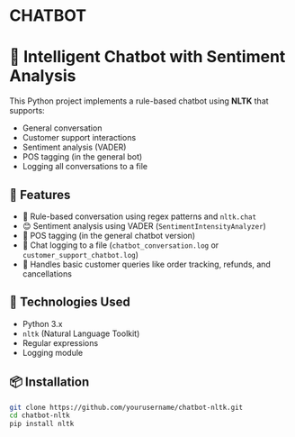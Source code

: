 # CHATBOT
# 💬 Intelligent Chatbot with Sentiment Analysis

This Python project implements a rule-based chatbot using **NLTK** that supports:
- General conversation
- Customer support interactions
- Sentiment analysis (VADER)
- POS tagging (in the general bot)
- Logging all conversations to a file

## 🚀 Features

- 🤖 Rule-based conversation using regex patterns and `nltk.chat`
- 😊 Sentiment analysis using VADER (`SentimentIntensityAnalyzer`)
- 🧠 POS tagging (in the general chatbot version)
- 📝 Chat logging to a file (`chatbot_conversation.log` or `customer_support_chatbot.log`)
- 🧾 Handles basic customer queries like order tracking, refunds, and cancellations

## 🧰 Technologies Used

- Python 3.x
- `nltk` (Natural Language Toolkit)
- Regular expressions
- Logging module

## 📦 Installation

```bash
git clone https://github.com/yourusername/chatbot-nltk.git
cd chatbot-nltk
pip install nltk
